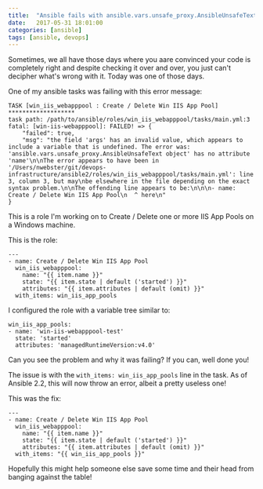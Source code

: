 ```yaml
---
title:  "Ansible fails with ansible.vars.unsafe_proxy.AnsibleUnsafeText object"
date:   2017-05-31 18:01:00
categories: [ansible]
tags: [ansible, devops]
---
```


Sometimes, we all have those days where you aare convinced your code is completely right and despite checking it over and over, you just can't decipher what's wrong with it.  Today was one of those days.

One of my ansible tasks was failing with this error message:
```
TASK [win_iis_webapppool : Create / Delete Win IIS App Pool] *******************
task path: /path/to/ansible/roles/win_iis_webapppool/tasks/main.yml:3
fatal: [win-iis-webapppool]: FAILED! => {
    "failed": true,
    "msg": "the field 'args' has an invalid value, which appears to include a variable that is undefined. The error was: 'ansible.vars.unsafe_proxy.AnsibleUnsafeText object' has no attribute 'name'\n\nThe error appears to have been in '/Users/nwebster/git/devops-infrastructure/ansible2/roles/win_iis_webapppool/tasks/main.yml': line 3, column 3, but may\nbe elsewhere in the file depending on the exact syntax problem.\n\nThe offending line appears to be:\n\n\n- name: Create / Delete Win IIS App Pool\n  ^ here\n"
}
```

This is a role I'm working on to Create / Delete one or more IIS App Pools on a Windows machine.

This is the role:

```
---
- name: Create / Delete Win IIS App Pool
  win_iis_webapppool:
    name: "{{ item.name }}"
    state: "{{ item.state | default ('started') }}"
    attributes: "{{ item.attributes | default (omit) }}"
  with_items: win_iis_app_pools
```

I configured the role with a variable tree similar to:

```
win_iis_app_pools:
- name: 'win-iis-webapppool-test'
  state: 'started'
  attributes: 'managedRuntimeVersion:v4.0'
```

Can you see the problem and why it was failing?  If you can, well done you!

The issue is with the ```with_items: win_iis_app_pools``` line in the task.  As of Ansible 2.2, this will now throw an error, albeit a pretty useless one!

This was the fix:

```
---
- name: Create / Delete Win IIS App Pool
  win_iis_webapppool:
    name: "{{ item.name }}"
    state: "{{ item.state | default ('started') }}"
    attributes: "{{ item.attributes | default (omit) }}"
  with_items: "{{ win_iis_app_pools }}"
```

Hopefully this might help someone else save some time and their head from banging against the table!


